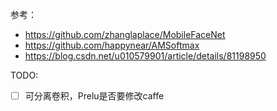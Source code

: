 参考：  
* https://github.com/zhanglaplace/MobileFaceNet
* https://github.com/happynear/AMSoftmax
* https://blog.csdn.net/u010579901/article/details/81198950

TODO:  
- [ ] 可分离卷积，Prelu是否要修改caffe


